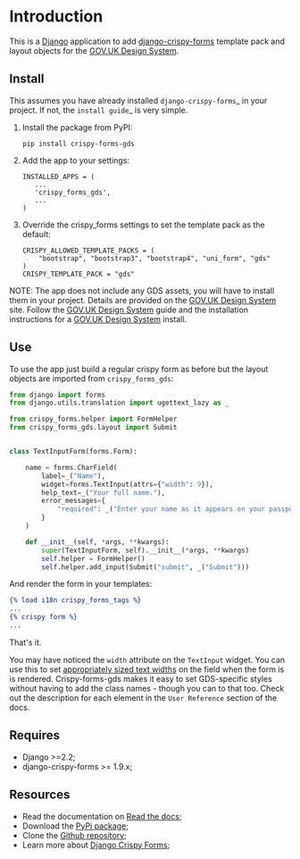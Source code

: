 # Introduction
This is a [Django](https://www.djangoproject.com/) application to add 
[django-crispy-forms](https://github.com/maraujop/django-crispy-forms/) template pack
and layout objects for the [GOV.UK Design System](https://design-system.service.gov.uk/).

## Install
This assumes you have already installed `django-crispy-forms`_ in your
project. If not, the `install guide`_ is very simple.

1. Install the package from PyPI:
    ```shell script
    pip install crispy-forms-gds
    ```
2. Add the app to your settings:
    ```
    INSTALLED_APPS = (
       ...
       'crispy_forms_gds',
       ...
    )
    ```
3. Override the crispy_forms settings to set the template pack as the default:
    ```
    CRISPY_ALLOWED_TEMPLATE_PACKS = (
        "bootstrap", "bootstrap3", "bootstrap4", "uni_form", "gds"
    )
    CRISPY_TEMPLATE_PACK = "gds"
    ```

NOTE: The app does not include any GDS assets, you will have to install them 
in your project. Details are provided on the 
[GOV.UK Design System](https://design-system.service.gov.uk/) 
site. Follow the [GOV.UK Design System](https://design-system.service.gov.uk/get-started/) 
guide and the installation instructions for a
[GOV.UK Design System](https://design-system.service.gov.uk/get-started/production/) install.

## Use
To use the app just build a regular crispy form as before but the layout objects 
are imported from `crispy_forms_gds`:

```python
from django import forms
from django.utils.translation import ugettext_lazy as _

from crispy_forms.helper import FormHelper
from crispy_forms_gds.layout import Submit


class TextInputForm(forms.Form):

    name = forms.CharField(
        label=_("Name"),
        widget=forms.TextInput(attrs={"width": 9}),
        help_text=_("Your full name."),
        error_messages={
            "required": _("Enter your name as it appears on your passport")
        }
    )

    def __init__(self, *args, **kwargs):
        super(TextInputForm, self).__init__(*args, **kwargs)
        self.helper = FormHelper()
        self.helper.add_input(Submit("submit", _("Submit")))
```
And render the form in your templates:
```djangotemplate
{% load i18n crispy_forms_tags %}
...
{% crispy form %}
...
```
That's it.

You may have noticed the ``width`` attribute on the ``TextInput`` widget. You
can use this to set 
[appropriately sized text widths](https://design-system.service.gov.uk/components/text-input/#use-appropriately-sized-text-inputs)
on the field when the form is is rendered. Crispy-forms-gds makes it easy to set 
GDS-specific styles without having to add the class names - though you can to that 
too. Check out the description for each element in the ``User Reference`` section
of the docs.

## Requires
* Django >=2.2;
* django-crispy-forms >= 1.9.x;

## Resources
* Read the documentation on [Read the docs](http://crispy-forms-gds.readthedocs.io/);
* Download the [PyPi package](http://pypi.python.org/pypi/crispy-forms-gds);
* Clone the [Github repository](https://github.com/widlfish/crispy-forms-gds);
* Learn more about [Django Crispy Forms](https://django-crispy-forms.readthedocs.io/en/latest/);
